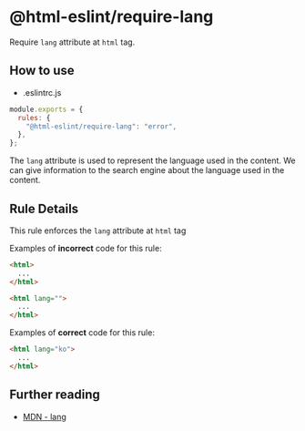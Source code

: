 # @html-eslint/require-lang

Require `lang` attribute at `html` tag.

## How to use

- .eslintrc.js

```js
module.exports = {
  rules: {
    "@html-eslint/require-lang": "error",
  },
};
```

The `lang` attribute is used to represent the language used in the content.
We can give information to the search engine about the language used in the content.

## Rule Details

This rule enforces the `lang` attribute at `html` tag

Examples of **incorrect** code for this rule:

```html
<html>
  ...
</html>

<html lang="">
  ...
</html>
```

Examples of **correct** code for this rule:

```html
<html lang="ko">
  ...
</html>
```

## Further reading

- [MDN - lang](https://developer.mozilla.org/ko/docs/Web/HTML/Global_attributes/lang)

